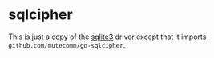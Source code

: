 # sqlcipher

This is just a copy of the [sqlite3](https://github.com/yawatamikiya/test2/blob/master/database/sqlite3) driver except that it imports `github.com/mutecomm/go-sqlcipher`.